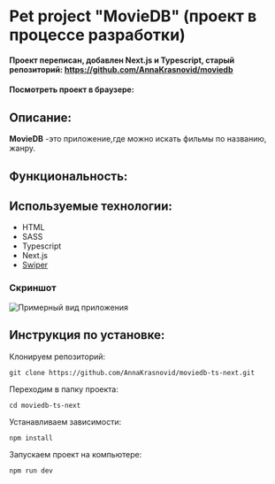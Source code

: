 # Pet project "MovieDB" (проект в процессе разработки)

#### Проект переписан, добавлен Next.js и Typescript, старый репозиторий: https://github.com/AnnaKrasnovid/moviedb

#### Посмотреть проект в браузере: #
## Описание:
**MovieDB** -это приложение,где можно искать фильмы по названию, жанру.

## Функциональность:


## Используемые технологии:
* HTML
* SASS
* Typescript
* Next.js
* [Swiper](https://swiperjs.com/)  

### Скриншот
<img src="./src/image/scrinMoviesDB.jpg" title="Примерный вид приложения" alt="Примерный вид приложения"  /></a>&nbsp;

## Инструкция по установке:
Клонируем репозиторий:
```
git clone https://github.com/AnnaKrasnovid/moviedb-ts-next.git
```
Переходим в папку проекта:
```
cd moviedb-ts-next
```
Устанавливаем зависимости:
```
npm install
```
Запускаем проект на компьютере:
```
npm run dev
```
